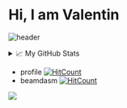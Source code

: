 # Hi, I am Valentin
![header](https://capsule-render.vercel.app/api?type=wave&color=auto&height=300&section=header&text=Welcome!&fontSize=90)

<!--
**scout119/scout119** is a ✨ _special_ ✨ repository because its `README.md` (this file) appears on your GitHub profile.

Here are some ideas to get you started:

- 🔭 I’m currently working on ...
- 🌱 I’m currently learning ...
- 👯 I’m looking to collaborate on ...
- 🤔 I’m looking for help with ...
- 💬 Ask me about ...
- 📫 How to reach me: ...
- 😄 Pronouns: ...
- ⚡ Fun fact: ...
-->

<details>
<summary>📈 My GitHub Stats</summary>

<p align="center"> <img src="https://github-readme-stats.vercel.app/api?username=scout119&show_icons=true&theme=gotham" alt="abhisheknaiidu" />

</details>

* profile [![HitCount](http://hits.dwyl.com/scout119/scout119.svg)](http://hits.dwyl.com/scout119/scout119)
* beamdasm [![HitCount](http://hits.dwyl.com/scout119/beamdasm.svg)](http://hits.dwyl.com/scout119/beamdasm)

[![](https://forthebadge.com/images/badges/made-with-markdown.svg)](https://forthebadge.com)

